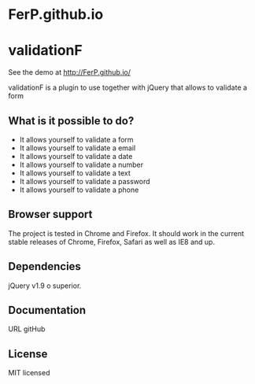 # FerP.github.io

# validationF

See the demo at http://FerP.github.io/


validationF is a plugin to use together with jQuery that allows to validate a form


## What is it possible to do?

* It allows yourself to validate a form
* It allows yourself to validate a email
* It allows yourself to validate a date
* It allows yourself to validate a number
* It allows yourself to validate a text
* It allows yourself to validate a password
* It allows yourself to validate a phone

## Browser support

The project is tested in Chrome and Firefox. It should work in the current stable releases of Chrome, Firefox, Safari as well as IE8 and up.

## Dependencies

jQuery  v1.9 o superior.

## Documentation
URL gitHub

## License

MIT licensed
